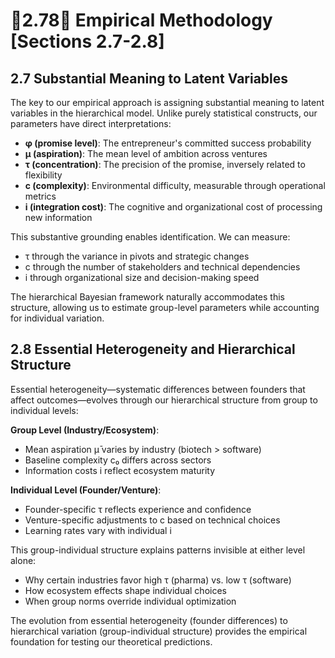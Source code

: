 # 🐅2.78🐣 Empirical Methodology [Sections 2.7-2.8]

## 2.7 Substantial Meaning to Latent Variables

The key to our empirical approach is assigning substantial meaning to latent variables in the hierarchical model. Unlike purely statistical constructs, our parameters have direct interpretations:

- **φ (promise level)**: The entrepreneur's committed success probability
- **μ (aspiration)**: The mean level of ambition across ventures
- **τ (concentration)**: The precision of the promise, inversely related to flexibility
- **c (complexity)**: Environmental difficulty, measurable through operational metrics
- **i (integration cost)**: The cognitive and organizational cost of processing new information

This substantive grounding enables identification. We can measure:
- τ through the variance in pivots and strategic changes
- c through the number of stakeholders and technical dependencies
- i through organizational size and decision-making speed

The hierarchical Bayesian framework naturally accommodates this structure, allowing us to estimate group-level parameters while accounting for individual variation.

## 2.8 Essential Heterogeneity and Hierarchical Structure

Essential heterogeneity—systematic differences between founders that affect outcomes—evolves through our hierarchical structure from group to individual levels:

**Group Level (Industry/Ecosystem)**:
- Mean aspiration μ̄ varies by industry (biotech > software)
- Baseline complexity c₀ differs across sectors
- Information costs i reflect ecosystem maturity

**Individual Level (Founder/Venture)**:
- Founder-specific τ reflects experience and confidence
- Venture-specific adjustments to c based on technical choices
- Learning rates vary with individual i

This group-individual structure explains patterns invisible at either level alone:
- Why certain industries favor high τ (pharma) vs. low τ (software)
- How ecosystem effects shape individual choices
- When group norms override individual optimization

The evolution from essential heterogeneity (founder differences) to hierarchical variation (group-individual structure) provides the empirical foundation for testing our theoretical predictions.
